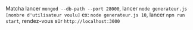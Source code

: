 Matcha
lancer `mongod --db-path --port 28000`,
lancer `node generateur.js [nombre d'utilisateur voulu]` ex: `node generateur.js 10`,
lancer `npm run start`,
rendez-vous sûr `http://localhost:3000`